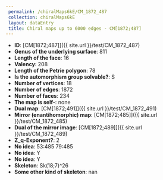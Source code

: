 ```yaml
--- 
 permalink: /chiralMaps6kE/CM_1872_487 
 collection: chiralMaps6kE
 layout: dataEntry
 title: Chiral maps up to 6000 edges - CM[1872;487]
---
```


- **ID**: [CM[1872;487]]({{ site.url }}/test/CM_1872_487)
- **Genus of the underlying surface**: 811
- **Length of the face**: 16
- **Valency**: 208
- **Length of the Petrie polygon**: 78
- **Is the automorphism group solvable?**: S
- **Number of vertices**: 18
- **Number of edges**: 1872
- **Number of faces**: 234
- **The map is self-**: none
- **Dual map**: [CM[1872;491]]({{ site.url }}/test/CM_1872_491)
- **Mirror (enantihomorphic) map**: [CM[1872;485]]({{ site.url }}/test/CM_1872_485)
- **Dual of the mirror image**: [CM[1872;489]]({{ site.url }}/test/CM_1872_489)
- **Z_q-Exponent?**: 2
- **No idea**:  53:485 79:485
- **No idea**: Y
- **No idea**: Y
- **Skeleton**: Sk(18;7)^26
- **Some other kind of skeleton**: nan

